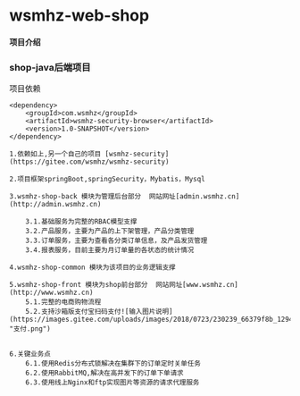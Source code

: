 # wsmhz-web-shop

#### 项目介绍

### shop-java后端项目

项目依赖


```
<dependency>
    <groupId>com.wsmhz</groupId>
    <artifactId>wsmhz-security-browser</artifactId>
    <version>1.0-SNAPSHOT</version>
</dependency>
```






    1.依赖如上,另一个自己的项目 [wsmhz-security](https://gitee.com/wsmhz/wsmhz-security)

    2.项目框架springBoot,springSecurity，Mybatis，Mysql

    3.wsmhz-shop-back 模块为管理后台部分  网站网址[admin.wsmhz.cn](http://admin.wsmhz.cn)

        3.1.基础服务为完整的RBAC模型支撑
        3.2.产品服务，主要为产品的上下架管理，产品分类管理
        3.3.订单服务，主要为查看各分类订单信息，及产品发货管理
        3.4.报表服务，目前主要为月订单量的各状态的统计情况

    4.wsmhz-shop-common 模块为该项目的业务逻辑支撑

    5.wsmhz-shop-front 模块为shop前台部分  网站网址[www.wsmhz.cn](http://www.wsmhz.cn)
        5.1.完整的电商购物流程
        5.2.支持沙箱版支付宝扫码支付![输入图片说明](https://images.gitee.com/uploads/images/2018/0723/230239_66379f8b_1294661.png "支付.png")


    6.关键业务点
        6.1.使用Redis分布式锁解决在集群下的订单定时关单任务
        6.2.使用RabbitMQ,解决在高并发下的订单下单请求
        6.3.使用线上Nginx和ftp实现图片等资源的请求代理服务
